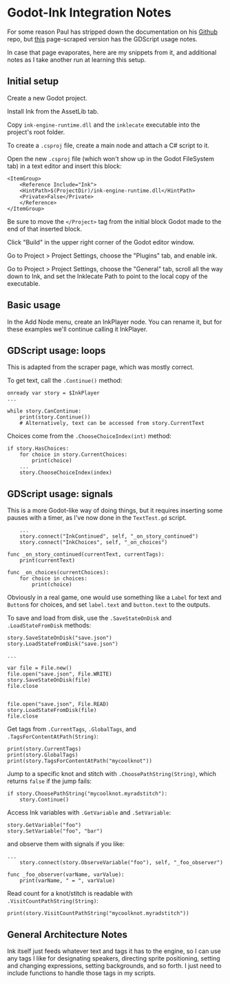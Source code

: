 # Godot-Ink Integration Notes

For some reason Paul has stripped down the documentation on his
[Github](https://github.com/paulloz/godot-ink "wikilink") repo, but
[this](https://freesoft.dev/program/117139627 "wikilink") page-scraped
version has the GDScript usage notes.

In case that page evaporates, here are my snippets from it, and
additional notes as I take another run at learning this setup.

## Initial setup

Create a new Godot project.

Install Ink from the AssetLib tab.

Copy `ink-engine-runtime.dll` and the `inklecate` executable into the
project's root folder.

To create a `.csproj` file, create a main node and attach a C# script to
it.

Open the new `.csproj` file (which won't show up in the Godot
FileSystem tab) in a text editor and insert this block:

```
<ItemGroup>
    <Reference Include="Ink">
    <HintPath>$(ProjectDir)/ink-engine-runtime.dll</HintPath>
    <Private>False</Private>
    </Reference>
</ItemGroup>
```

Be sure to move the `</Project>` tag from the initial block
Godot made to the end of that inserted block.

Click "Build" in the upper right corner of the Godot editor window.

Go to Project > Project Settings, choose the "Plugins" tab, and
enable ink.

Go to Project > Project Settings, choose the "General" tab, scroll
all the way down to Ink, and set the Inklecate Path to point to the
local copy of the executable.

## Basic usage

In the Add Node menu, create an InkPlayer node. You can rename it, but for these examples we'll continue calling it InkPlayer.

## GDScript usage: loops

This is adapted from the scraper page, which was mostly correct.

To get text, call the `.Continue()` method:

```
onready var story = $InkPlayer
...

while story.CanContinue:
    print(story.Continue())
    # Alternatively, text can be accessed from story.CurrentText
```
Choices come from the `.ChooseChoiceIndex(int)` method:

```
if story.HasChoices:
    for choice in story.CurrentChoices:
        print(choice)
    ...
    story.ChooseChoiceIndex(index)
```

## GDScript usage: signals

This is a more Godot-like way of doing things, but it requires inserting some pauses with a timer, as I've now done in the `TextTest.gd` script.

```
    ...
    story.connect("InkContinued", self, "_on_story_continued")
    story.connect("InkChoices", self, "_on_choices")

func _on_story_continued(currentText, currentTags):
    print(currentText)

func _on_choices(currentChoices):
    for choice in choices:
        print(choice)
```

Obviously in a real game, one would use something like a `Label` for text and `Button`s for choices, and set `label.text` and `button.text` to the outputs.

To save and load from disk, use the `.SaveStateOnDisk` and
`.LoadStateFromDisk` methods:

```
story.SaveStateOnDisk("save.json")
story.LoadStateFromDisk("save.json")

...

var file = File.new()
file.open("save.json", File.WRITE)
story.SaveStateOnDisk(file)
file.close


file.open("save.json", File.READ)
story.LoadStateFromDisk(file)
file.close
```

Get tags from `.CurrentTags`, `.GlobalTags`, and
`.TagsForContentAtPath(String)`:

```
print(story.CurrentTags)
print(story.GlobalTags)
print(story.TagsForContentAtPath("mycoolknot"))
```

Jump to a specific knot and stitch with `.ChoosePathString(String)`,
which returns `false` if the jump fails:

```
if story.ChoosePathString("mycoolknot.myradstitch"):
    story.Continue()
```

Access Ink variables with `.GetVariable` and `.SetVariable`:

```
story.GetVariable("foo")
story.SetVariable("foo", "bar")
```

and observe them with signals if you like:

```
...
    story.connect(story.ObserveVariable("foo"), self, "_foo_observer")

func _foo_observer(varName, varValue):
    print(varName, " = ", varValue)
```

Read count for a knot/stitch is readable with
`.VisitCountPathString(String)`:

```
print(story.VisitCountPathString("mycoolknot.myradstitch"))
```

## General Architecture Notes

Ink itself just feeds whatever text and tags it has to the engine, so I
can use any tags I like for designating speakers, directing sprite
positioning, setting and changing expressions, setting backgrounds, and
so forth. I just need to include functions to handle those tags in my
scripts.
